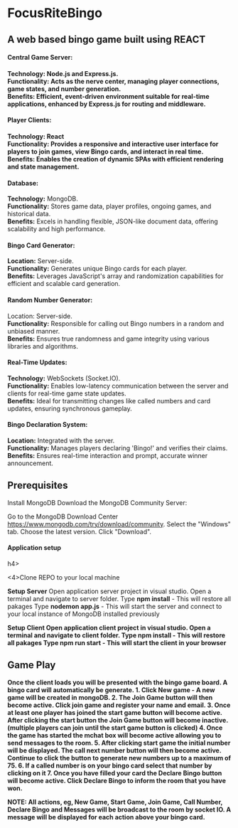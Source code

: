 # FocusRiteBingo
<h2>A web based bingo game built using REACT</h2>

<h4>Central Game Server:<h4>
<b>Technology:</b> Node.js and Express.js.</br>
<b>Functionality:</b> Acts as the nerve center, managing player connections, game states, and number generation.</br>
<b>Benefits:</b> Efficient, event-driven environment suitable for real-time applications, enhanced by Express.js for routing and middleware.

<h4>Player Clients:<h4>
<b>Technology:</b> React</br>
<b>Functionality:</b> Provides a responsive and interactive user interface for players to join games, view Bingo cards, and interact in real time.</br>
<b>Benefits:</b> Enables the creation of dynamic SPAs with efficient rendering and state management.

<h4>Database:</h4>
<b>Technology:</b> MongoDB.</br>
<b>Functionality:</b> Stores game data, player profiles, ongoing games, and historical data.</br>
<b>Benefits:</b> Excels in handling flexible, JSON-like document data, offering scalability and high performance.

<h4>Bingo Card Generator:</h4>
<b>Location:</b> Server-side.</br>
<b>Functionality:</b> Generates unique Bingo cards for each player.</br>
<b>Benefits:</b> Leverages JavaScript's array and randomization capabilities for efficient and scalable card generation.

<h4>Random Number Generator:</h4>
<b></b>Location:</b> Server-side.</br>
<b>Functionality:</b> Responsible for calling out Bingo numbers in a random and unbiased manner.</br>
<b>Benefits:</b> Ensures true randomness and game integrity using various libraries and algorithms.

<h4>Real-Time Updates:</h4>
<b>Technology:</b> WebSockets (Socket.IO).</br>
<b>Functionality:</b> Enables low-latency communication between the server and clients for real-time game state updates.</br>
<b>Benefits:</b> Ideal for transmitting changes like called numbers and card updates, ensuring synchronous gameplay.

<h4>Bingo Declaration System:</h4>
<b>Location:</b> Integrated with the server.</br>
<b>Functionality:</b> Manages players declaring 'Bingo!' and verifies their claims.</br>
<b>Benefits:</b> Ensures real-time interaction and prompt, accurate winner announcement.


<h2>Prerequisites</h2>

Install MongoDB
Download the MongoDB Community Server:

Go to the MongoDB Download Center https://www.mongodb.com/try/download/community.
Select the "Windows" tab.
Choose the latest version.
Click "Download".

<h4>Application setup</h4>h4>

<4>Clone REPO to your local machine</h4>

<b>Setup Server</b>
Open application server project in visual studio.
Open a terminal and navigate to server folder.
Type <b>npm install</b> - This will restore all pakages
Type <b>nodemon app.js</b> - This will start the server and connect to your local instance of MongoDB installed previously

<b>Setup Client<b>
Open application client project in visual studio.
Open a terminal and navigate to client folder.
Type <b>npm install</b> - This will restore all pakages
Type <b>npm run start</b> - This will start the client in your browser

<H2>Game Play</H2>
Once the client loads you will be presented with the bingo game board.  A bingo card will automatically be generate.
1. Click New game - A new game will be created in mongoDB.
2. The Join Game button will then become active.  Click join game and register your name and email.
3. Once at least one player has joined the start game button will become active.  After clicking the start button the Join Game button will become inactive. (multiple players can join until the start game button is clicked)
4. Once the game has started the mchat box will become active allowing you to send messages to the room.
5. After clicking start game the initial number will be displayed.  The call next number button will then become active.  Continue to click the button to generate new numbers up to a maximum of 75.
6. If a called number is on your bingo card select that number by clicking on it
7. Once you have filled your card the Declare Bingo button will become active.  Click Declare Bingo to inform the room that you have won.

<b>NOTE:  All actions, eg, New Game, Start Game, Join Game, Call Number, Declare Bingo and Messages will be broadcast to the room by socket IO.  A message will be displayed for each action above your bingo card.</b>





